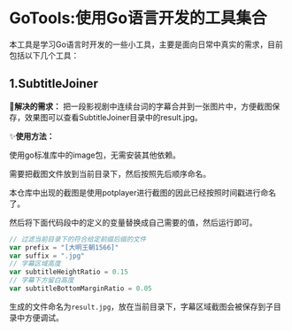 # GoTools:使用Go语言开发的工具集合

本工具是学习Go语言时开发的一些小工具，主要是面向日常中真实的需求，目前包括以下几个工具：

## 1.SubtitleJoiner

🎈**解决的需求：**
把一段影视剧中连续台词的字幕合并到一张图片中，方便截图保存，效果图可以查看SubtitleJoiner目录中的result.jpg。

✨**使用方法：**

使用go标准库中的image包，无需安装其他依赖。

需要把截图文件放到当前目录下，然后按照先后顺序命名。

本仓库中出现的截图是使用potplayer进行截图的因此已经按照时间戳进行命名了。

然后将下面代码段中的定义的变量替换成自己需要的值，然后运行即可。

```go
// 过滤当前目录下的符合给定前缀后缀的文件
var prefix = "[大明王朝1566]"
var suffix = ".jpg"
// 字幕区域高度
var subtitleHeightRatio = 0.15
// 字幕下方留白高度
var subtitleBottomMarginRatio = 0.05
```

生成的文件命名为`result.jpg`，放在当前目录下，字幕区域截图会被保存到子目录中方便调试。
